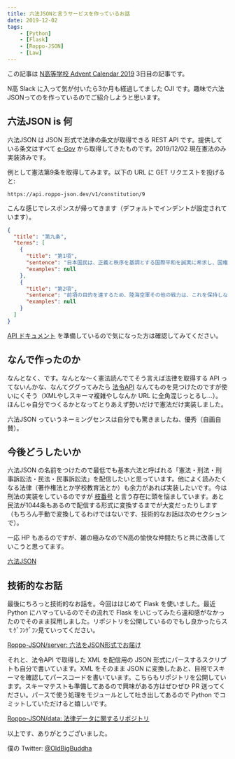 ```yaml
---
title: 六法JSONと言うサービスを作っているお話
date: 2019-12-02
tags:
    - [Python]
    - [Flask]
    - [Roppo-JSON]
    - [Law]
---
```


この記事は [N高等学校 Advent Calendar 2019](https://qiita.com/advent-calendar/2019/n-highschool) 3日目の記事です。

N高 Slack に入って気が付いたら3か月も経過してました OJI です。趣味で六法JSONってのを作っているのでご紹介しようと思います。

## 六法JSON is 何

六法JSON は JSON 形式で法律の条文が取得できる REST API です。提供している条文はすべて [e-Gov](https://www.e-gov.go.jp/) から取得してきたものです。2019/12/02 現在憲法のみ実装済みです。

例として憲法第9条を取得してみます。以下の URL に GET リクエストを投げると:

```plain
https://api.roppo-json.dev/v1/constitution/9
```

こんな感じでレスポンスが帰ってきます（デフォルトでインデントが設定されています）。

```json
{
  "title": "第九条",
  "terms": [
    {
      "title": "第1項",
      "sentence": "日本国民は、正義と秩序を基調とする国際平和を誠実に希求し、国権の発動たる戦争と、武力による威嚇又は武力の行使は、国際紛争を解決する手段としては、永久にこれを放棄する。",
      "examples": null
    },
    {
      "title": "第2項",
      "sentence": "前項の目的を達するため、陸海空軍その他の戦力は、これを保持しない。国の交戦権は、これを認めない。",
      "examples": null
    }
  ]
}
```

[API ドキュメント](https://roppo-json.dev/docs/index.html) を準備しているので気になった方は確認してみてください。

## なんで作ったのか

なんとなく、です。なんとな〜く憲法読んでてそう言えば法律を取得する API ってないんかな、なんてググってみたら [法令API](https://www.e-gov.go.jp/elaws/interface_api/index.html) なんてものを見つけたのですが使いにくそう（XMLやしスキーマ複雑やしなんか URL に全角混じっとるし…）。ほんじゃ自分でつくるかとなってとりあえず勢いだけで憲法だけ実装しました。

六法JSON っていうネーミングセンスは自分でも驚きましたね、優秀（自画自賛）。

## 今後どうしたいか

六法JSON の名前をつけたので最低でも基本六法と呼ばれる「憲法・刑法・刑事訴訟法・民法・民事訴訟法」を配信したいと思っています。他によく読みたくなる法律（著作権法とか学校教育法とか）も余力があれば実装したいです。今は刑法の実装をしているのですが [枝番号](https://houseikyoku.sangiin.go.jp/column/column043.htm) と言う存在に頭を悩ましています。あと民法が1044条もあるので配信する形式に変換するまでが大変だったりします（もちろん手動で変換してるわけではないです、技術的なお話は次のセクションで）。

一応 HP もあるのですが、雑の極みなのでN高の愉快な仲間たちと共に改善していこうと思ってます。

[六法JSON](https://roppo-json.dev/)

## 技術的なお話

最後にちろっと技術的なお話を。今回ははじめて Flask を使いました。最近 Python にハマっているのでその流れで Flask をいじってみたら違和感がなかったのでそのまま採用しました。リポジトリを公開しているのでもし良かったらスｔｹﾞﾌﾝｹﾞﾌﾝ見ていってください。

[Roppo-JSON/server: 六法をJSON形式でお届け](https://github.com/Roppo-JSON/serve)

それと、法令API で取得した XML を配信用の JSON 形式にパースするスクリプトも自分で書いています。XML をそのまま JSON に変換したあと、目視でスキーマを確認してパースコードを書いています。こちらもリポジトリを公開しています。スキーマテストも準備してあるので興味がある方はぜひぜひ PR 送ってください。パースで使う処理をモジュールとして吐き出してあるので Python でコミットしていただけると嬉しいです。

[Roppo-JSON/data: 法律データに関するリポジトリ](https://github.com/Roppo-JSON/data)

以上です、ありがとうございました。

僕の Twitter: [@OldBigBuddha](https://twitter.com/OldBigBuddha)
